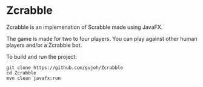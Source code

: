 # Zcrabble

Zcrabble is an implemenation of Scrabble made using JavaFX. 

The game is made for two to four players. 
You can play against other human players and/or a Zcrabble bot.

To build and run the project:
```
git clone https://github.com/gujoh/Zcrabble
cd Zcrabble
mvn clean javafx:run
```
